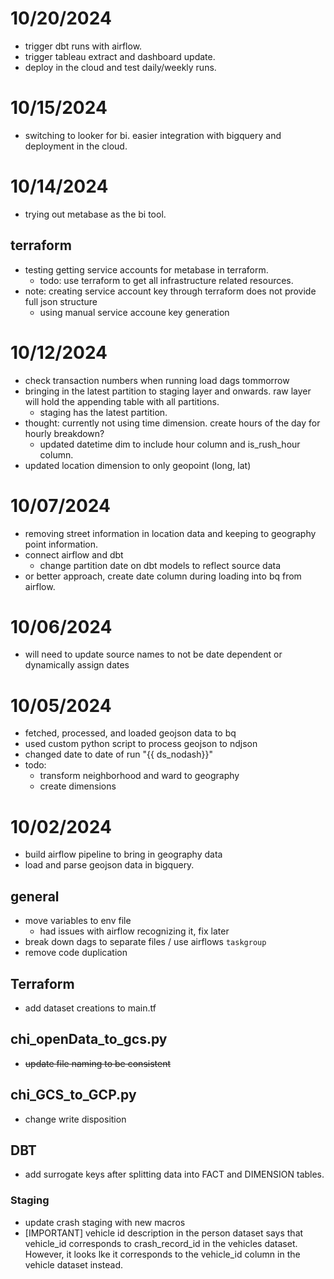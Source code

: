 # 10/20/2024
- trigger dbt runs with airflow.
- trigger tableau extract and dashboard update.
- deploy in the cloud and test daily/weekly runs.

# 10/15/2024
- switching to looker for bi. easier integration with bigquery and deployment in the cloud.

# 10/14/2024
- trying out metabase as the bi tool.
## terraform
- testing getting service accounts for metabase in terraform.
    - todo: use terraform to get all infrastructure related resources.
- note: creating service account key through terraform does not provide full json structure
    - using manual service accoune key generation

# 10/12/2024
- check transaction numbers when running load dags tommorrow
- bringing in the latest partition to staging layer and onwards. raw layer will hold the appending table with all partitions.
    - staging has the latest partition.
- thought: currently not using time dimension. create hours of the day for hourly breakdown?
    - updated datetime dim to include hour column and is_rush_hour column.
- updated location dimension to only geopoint (long, lat)


# 10/07/2024
- removing street information in location data and keeping to geography point information.
- connect airflow and dbt
    - change partition date on dbt models to reflect source data
- or better approach, create date column during loading into bq from airflow.

# 10/06/2024
- will need to update source names to not be date dependent or dynamically assign dates

# 10/05/2024
- fetched, processed, and loaded geojson data to bq
- used custom python script to process geojson to ndjson
- changed date to date of run "{{ ds_nodash}}"
- todo:
    - transform neighborhood and ward to geography
    - create dimensions

# 10/02/2024
- build airflow pipeline to bring in geography data
- load and parse geojson data in bigquery.

## general
- move variables to env file
    - had issues with airflow recognizing it, fix later
- break down dags to separate files / use airflows `taskgroup`
- remove code duplication

## Terraform
- add dataset creations to main.tf

## chi_openData_to_gcs.py
- ~~update file naming to be consistent~~

## chi_GCS_to_GCP.py
- change write disposition

## DBT
- add surrogate keys after splitting data into FACT and DIMENSION tables.

### Staging
- update crash staging with new macros
- [IMPORTANT] vehicle id description in the person dataset says that vehicle_id corresponds to crash_record_id in the vehicles dataset. However, it looks lke it corresponds to the vehicle_id column in the vehicle dataset instead.
